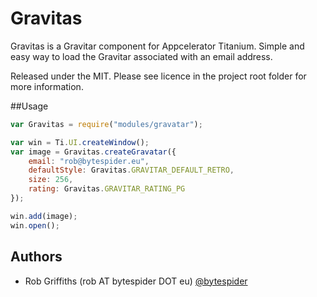 # Gravitas
Gravitas is a Gravitar component for Appcelerator Titanium. Simple and easy way 
to load the Gravitar associated with an email address.

Released under the MIT. Please see licence in the project root folder for more
information.

##Usage

```javascript
var Gravitas = require("modules/gravatar");

var win = Ti.UI.createWindow();
var image = Gravitas.createGravatar({
	email: "rob@bytespider.eu",
	defaultStyle: Gravitas.GRAVITAR_DEFAULT_RETRO,
	size: 256,
	rating: Gravitas.GRAVITAR_RATING_PG
});

win.add(image);
win.open();
```

## Authors

  * Rob Griffiths (rob AT bytespider DOT eu) [@bytespider](https://twitter.com/bytespider)